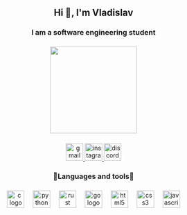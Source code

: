 <h2 align="center">Hi 👋, I'm Vladislav</h2>

###

<h3 align="center">I am a software engineering student</h3>

###

<div align="center">
  <img height="200" src="https://media.tenor.com/pBrzvwLzbwoAAAAi/hacking-hack.gif"  />
</div>

###

<div align="center">
  <a href="https://mail.google.com/mail/u/?authuser=vladamza63@gmail.com" target="_blank">
    <img src="https://img.shields.io/static/v1?message=Gmail&logo=gmail&label=&color=D14836&logoColor=white&labelColor=&style=for-the-badge" height="40" alt="gmail logo"  />
  </a>
  <a href="https://www.instagram.com/vladas135/" target="_blank">
    <img src="https://img.shields.io/static/v1?message=Instagram&logo=instagram&label=&color=E4405F&logoColor=white&labelColor=&style=for-the-badge" height="40" alt="instagram logo"  />
  </a>
  <a href="https://discordapp.com/users/721765920736804886" target="_blank">
    <img src="https://img.shields.io/static/v1?message=Discord&logo=discord&label=&color=7289DA&logoColor=white&labelColor=&style=for-the-badge" height="40" alt="discord logo"  />
  </a>
</div>

###

<h3 align="center">🔨Languages and tools🔨</h3>

###

<div align="center">
  <img src="https://cdn.jsdelivr.net/gh/devicons/devicon/icons/c/c-original.svg" height="40" alt="c logo"  />
  <img width="12" />
  <img src="https://cdn.jsdelivr.net/gh/devicons/devicon/icons/python/python-original.svg" height="40" alt="python logo"  />
  <img width="12" />
  <img src="https://static-00.iconduck.com/assets.00/rust-icon-2048x2047-5s6wkmk1.png" height="40" alt="rust logo"  />
  <img width="12"/>
  <img src="https://upload.wikimedia.org/wikipedia/commons/thumb/0/05/Go_Logo_Blue.svg/2560px-Go_Logo_Blue.svg.png" height="40" alt="go logo">
  <img width="12" />
  <img src="https://cdn.jsdelivr.net/gh/devicons/devicon/icons/html5/html5-original.svg" height="40" alt="html5 logo"  />
  <img width="12" />
  <img src="https://cdn.jsdelivr.net/gh/devicons/devicon/icons/css3/css3-original.svg" height="40" alt="css3 logo"  />
  <img width="12" />
  <img src="https://cdn.jsdelivr.net/gh/devicons/devicon/icons/javascript/javascript-original.svg" height="40" alt="javascript logo"  />
</div>

###
